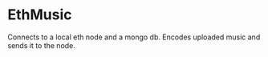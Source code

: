 # EthMusic
Connects to a local eth node and a mongo db. Encodes uploaded music and sends it to the node.
